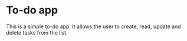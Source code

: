 # To-do app

This is a simple to-do app. It allows the user to create, read, update and delete tasks from the list.